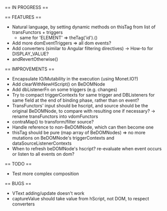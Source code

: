 == IN PROGRESS  ==

== FEATURES ==
- Natural language, by setting dynamic methods on thisTag from list of transFunctors + triggers
    - same for 'ELEMENT' => theTag('id').<triggerName>()
- Add more domEventTriggers => all dom events?
- Add converters (similar to Angular filtering directives)
    -> How-to for DISPLAY_VALUE?
- andRevertOtherwise()

== IMPROVEMENTS ==
- Encapsulate IO/Mutability in the execution (using Monet.IO?)
- Add clearWithNewHScript() on BeDOMNode
- Add dbListenerFn on some triggers (e.g. changes)
- Try to compact triggerContexts for same trigger and DBListeners for same field at the end of binding phase, rather than on event?
- TransFunctors' input should be hscript, and source should be the original BeDOMNode, to compare with resulting one if necessary?
    -> rename transFunctors into vdomFunctors
- contraMap() to transform/filter source?
- Handle reference to non-BeDOMNode, which can then become one
- thisTag should be pure (map array of BeDOMNodes)
    => no more mutations on BeDOMNode's triggerContexts and dataSourceListenerContexts
- When to refresh beDOMNode's hscript?
    re-evaluate when event occurs
    or listen to all events on dom?

== TODO ==
- Test more complex composition

== BUGS ==
- VText adding/update doesn't work
- captureValue should take value from hScript, not DOM, to respect converters